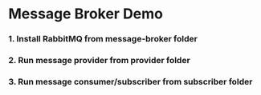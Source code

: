 # Message Broker Demo

### 1. Install RabbitMQ from message-broker folder

### 2. Run message provider from provider folder

### 3. Run message consumer/subscriber from subscriber folder
